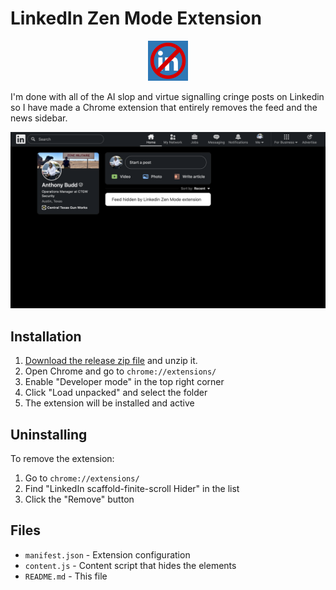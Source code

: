 # LinkedIn Zen Mode Extension

<p align="center">
  <img src="icon128.png" alt="Icon" width="64" height="64"/>
</p>

I'm done with all of the AI slop and virtue signalling cringe posts on Linkedin so I have made a Chrome extension that entirely removes the feed and the news sidebar.

<p align="center">
  <img src="screenshot.png?v=2" alt="Screenshot of extension hiding LinkedIn feed and news sidebar"/>
</p>

## Installation

1. [Download the release zip file](https://github.com/anthonybudd/LinkedIn-Zen-Mode-Extension/archive/refs/tags/v2.0.0.zip) and unzip it.
2. Open Chrome and go to `chrome://extensions/`
3. Enable "Developer mode" in the top right corner
4. Click "Load unpacked" and select the folder
5. The extension will be installed and active

## Uninstalling

To remove the extension:
1. Go to `chrome://extensions/`
2. Find "LinkedIn scaffold-finite-scroll Hider" in the list
3. Click the "Remove" button

## Files

- `manifest.json` - Extension configuration
- `content.js` - Content script that hides the elements
- `README.md` - This file